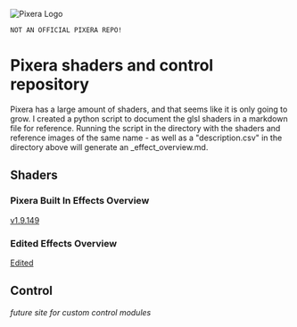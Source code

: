 ![Pixera Logo](https://pixera.one/typo3conf/ext/avtheme/Resources/Public/Images/pixera-logo.svg)

`NOT AN OFFICIAL PIXERA REPO!`

# Pixera shaders and control repository
Pixera has a large amount of shaders, and that seems like it is only going to grow. I created a python script to document the glsl shaders in a markdown file for reference. Running the script in the directory with the shaders and reference images of the same name - as well as a "description.csv" in the directory above will generate an _effect_overview.md.

## Shaders
### Pixera Built In Effects Overview
[v1.9.149](00-Pixera/02-Shaders/v1.9.149_effect_overview.md)
### Edited Effects Overview
[Edited](01-Custom/02-Shaders/Pixera-Edited/_effect_overview.md)

## Control
*future site for custom control modules*
